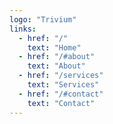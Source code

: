 ```yaml
---
logo: "Trivium"
links:
  - href: "/"
    text: "Home"
  - href: "/#about"
    text: "About"
  - href: "/services"
    text: "Services"
  - href: "/#contact"
    text: "Contact"
---
```

